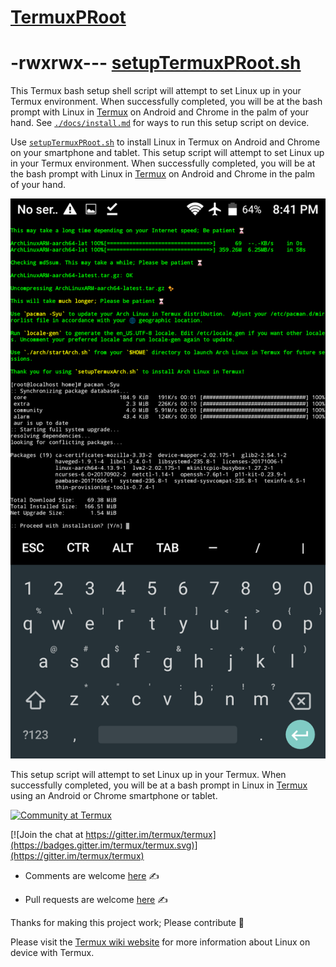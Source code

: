 # [TermuxPRoot](https://github.com/sdrausty/TermuxPRoot)

# -rwxrwx--- [setupTermuxPRoot.sh](https://raw.githubusercontent.com/sdrausty/TermuxPRoot/master/setupTermuxPRoot.sh)

This Termux bash setup shell script will attempt to set Linux up in your Termux environment.  When successfully completed, you will be at the bash prompt with Linux in [Termux](https://wiki.termux.com/) on Android and Chrome in the palm of your hand. See [`./docs/install.md`](./install.md) for ways to run this setup script on device.

Use [`setupTermuxPRoot.sh`](https://raw.githubusercontent.com/sdrausty/TermuxPRoot/master/setupTermuxPRoot.sh) to install Linux in Termux on Android and Chrome on your smartphone and tablet.  This setup script will attempt to set Linux up in your Termux environment.  When successfully completed, you will be at the bash prompt with Linux in [Termux](https://wiki.termux.com/) on Android and Chrome in the palm of your hand.

![Linux on Android](./archntoau.png)

This setup script will attempt to set Linux up in your Termux.  When successfully completed, you will be at a bash prompt in Linux in [Termux](https://wiki.termux.com/) using an Android or Chrome smartphone or tablet. 

[![Community at Termux](https://termux.com/favicon.ico)](https://wiki.termux.com/wiki/Community)

[![Join the chat at https://gitter.im/termux/termux](https://badges.gitter.im/termux/termux.svg)](https://gitter.im/termux/termux)

* Comments are welcome [here](https://github.com/sdrausty/TermuxPRoot/issues) ✍

* Pull requests are welcome [here](https://github.com/sdrausty/TermuxPRoot/pulls) ✍

Thanks for making this project work; Please contribute 🔆 

Please visit the [Termux wiki website](https://wiki.termux.com/) for more information about Linux on device with Termux.
